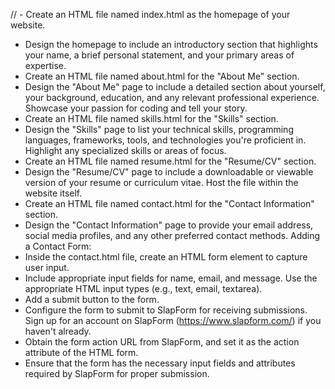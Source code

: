 // - Create an HTML file named index.html as the homepage of your website.
   - Design the homepage to include an introductory section that highlights your name, a brief personal statement, and your primary areas of expertise.
   - Create an HTML file named about.html for the "About Me" section.
   - Design the "About Me" page to include a detailed section about yourself, your background, education, and any relevant professional experience. Showcase your passion for coding and tell your story.
   - Create an HTML file named skills.html for the "Skills" section.
   - Design the "Skills" page to list your technical skills, programming languages, frameworks, tools, and technologies you're proficient in. Highlight any specialized skills or areas of focus.
   - Create an HTML file named resume.html for the "Resume/CV" section.
   - Design the "Resume/CV" page to include a downloadable or viewable version of your resume or curriculum vitae. Host the file within the website itself.
   - Create an HTML file named contact.html for the "Contact Information" section.
   - Design the "Contact Information" page to provide your email address, social media profiles, and any other preferred contact methods.
Adding a Contact Form:
   - Inside the contact.html file, create an HTML form element to capture user input.
   - Include appropriate input fields for name, email, and message. Use the appropriate HTML input types (e.g., text, email, textarea).
   - Add a submit button to the form.
   - Configure the form to submit to SlapForm for receiving submissions. Sign up for an account on SlapForm (https://www.slapform.com/) if you haven't already.
   - Obtain the form action URL from SlapForm, and set it as the action attribute of the HTML form.
   - Ensure that the form has the necessary input fields and attributes required by SlapForm for proper submission.
